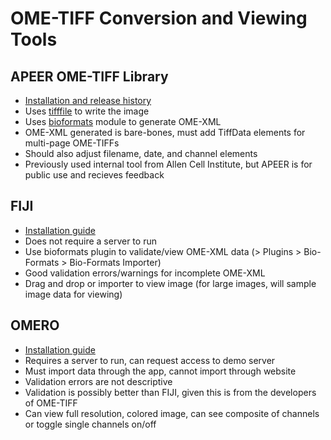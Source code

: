 # OME-TIFF Conversion and Viewing Tools

## APEER OME-TIFF Library

- [Installation and release history](https://pypi.org/project/apeer-ometiff-library/)
- Uses [tifffile](https://pypi.org/project/tifffile) to write the image
- Uses [bioformats](https://www.openmicroscopy.org/bio-formats/) module to generate OME-XML
- OME-XML generated is bare-bones, must add TiffData elements for multi-page OME-TIFFs
- Should also adjust filename, date, and channel elements
- Previously used internal tool from Allen Cell Institute, but APEER is for public use and recieves feedback

## FIJI

- [Installation guide](https://imagej.net/Fiji/Downloads)
- Does not require a server to run
- Use bioformats plugin to validate/view OME-XML data (> Plugins > Bio-Formats > Bio-Formats Importer)
- Good validation errors/warnings for incomplete OME-XML
- Drag and drop or importer to view image (for large images, will sample image data for viewing)

## OMERO

- [Installation guide](https://www.openmicroscopy.org/omero/downloads/)
- Requires a server to run, can request access to demo server
- Must import data through the app, cannot import through website
- Validation errors are not descriptive
- Validation is possibly better than FIJI, given this is from the developers of OME-TIFF
- Can view full resolution, colored image, can see composite of channels or toggle single channels on/off
